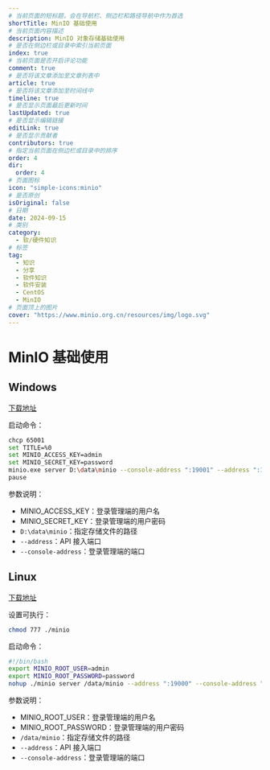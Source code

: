 ```yaml
---
# 当前页面的短标题，会在导航栏、侧边栏和路径导航中作为首选
shortTitle: MinIO 基础使用
# 当前页面内容描述
description: MinIO 对象存储基础使用
# 是否在侧边栏或目录中索引当前页面
index: true
# 当前页面是否开启评论功能
comment: true
# 是否将该文章添加至文章列表中
article: true
# 是否将该文章添加至时间线中
timeline: true
# 是否显示页面最后更新时间
lastUpdated: true
# 是否显示编辑链接
editLink: true
# 是否显示贡献者
contributors: true
# 指定当前页面在侧边栏或目录中的排序
order: 4
dir:
  order: 4
# 页面图标
icon: "simple-icons:minio"
# 是否原创
isOriginal: false
# 日期
date: 2024-09-15
# 类别
category:
  - 软/硬件知识
# 标签
tag:
  - 知识
  - 分享
  - 软件知识
  - 软件安装
  - CentOS
  - MinIO
# 页面顶上的图片
cover: "https://www.minio.org.cn/resources/img/logo.svg"
---
```


# MinIO 基础使用

## Windows

[下载地址](https://dl.min.io/server/minio/release/windows-amd64/minio.exe)

启动命令：

```bash
chcp 65001
set TITLE=%0
set MINIO_ACCESS_KEY=admin
set MINIO_SECRET_KEY=password
minio.exe server D:\data\minio --console-address ":19001" --address ":19000"
pause
```

参数说明：

- MINIO_ACCESS_KEY：登录管理端的用户名
- MINIO_SECRET_KEY：登录管理端的用户密码
- `D:\data\minio`：指定存储文件的路径
- `--address`：API 接入端口
- `--console-address`：登录管理端的端口

## Linux

[下载地址](https://min.io/download?license=agpl&platform=linux)

设置可执行：

```bash
chmod 777 ./minio
```

启动命令：

```bash
#!/bin/bash
export MINIO_ROOT_USER=admin
export MINIO_ROOT_PASSWORD=password
nohup ./minio server /data/minio --address ":19000" --console-address ":19001" >nohup.out 2>&1 &
```

参数说明：

- MINIO_ROOT_USER：登录管理端的用户名
- MINIO_ROOT_PASSWORD：登录管理端的用户密码
- `/data/minio`：指定存储文件的路径
- `--address`：API 接入端口
- `--console-address`：登录管理端的端口
